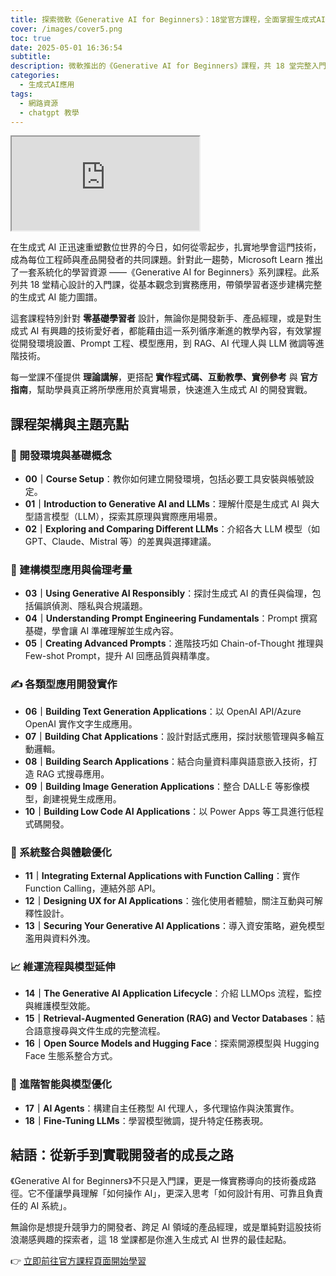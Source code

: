 ```yaml
---
title: 探索微軟《Generative AI for Beginners》：18堂官方課程，全面掌握生成式AI核心技術與應用實作
cover: /images/cover5.png
toc: true
date: 2025-05-01 16:36:54
subtitle:
description: 微軟推出的《Generative AI for Beginners》課程，共 18 堂完整入門課程，從 LLM 原理、Prompt 工程到 AI 代理人與微調實作，零基礎也能全面掌握生成式 AI 技術。
categories: 
  - 生成式AI應用
tags: 
  - 網路資源
  - chatgpt 教學
---
```


<div class="iframe-wrapper">
  <iframe 
    src="https://gamma.app/embed/5vkueg9etm6z9dt" 
    title="探索 Microsoft《Generative AI for Beginners》" 
    allow="fullscreen">
  </iframe>
</div>

在生成式 AI 正迅速重塑數位世界的今日，如何從零起步，扎實地學會這門技術，成為每位工程師與產品開發者的共同課題。針對此一趨勢，Microsoft Learn 推出了一套系統化的學習資源 ——《Generative AI for Beginners》系列課程。此系列共 18 堂精心設計的入門課，從基本觀念到實務應用，帶領學習者逐步建構完整的生成式 AI 能力圖譜。

這套課程特別針對 **零基礎學習者** 設計，無論你是開發新手、產品經理，或是對生成式 AI 有興趣的技術愛好者，都能藉由這一系列循序漸進的教學內容，有效掌握從開發環境設置、Prompt 工程、模型應用，到 RAG、AI 代理人與 LLM 微調等進階技術。

每一堂課不僅提供 **理論講解**，更搭配 **實作程式碼、互動教學、實例參考** 與 **官方指南**，幫助學員真正將所學應用於真實場景，快速進入生成式 AI 的開發實戰。

## 課程架構與主題亮點

### 🔧 開發環境與基礎概念
- **00｜Course Setup**：教你如何建立開發環境，包括必要工具安裝與帳號設定。
- **01｜Introduction to Generative AI and LLMs**：理解什麼是生成式 AI 與大型語言模型（LLM），探索其原理與實際應用場景。
- **02｜Exploring and Comparing Different LLMs**：介紹各大 LLM 模型（如 GPT、Claude、Mistral 等）的差異與選擇建議。

### 🤖 建構模型應用與倫理考量
- **03｜Using Generative AI Responsibly**：探討生成式 AI 的責任與倫理，包括偏誤偵測、隱私與合規議題。
- **04｜Understanding Prompt Engineering Fundamentals**：Prompt 撰寫基礎，學會讓 AI 準確理解並生成內容。
- **05｜Creating Advanced Prompts**：進階技巧如 Chain-of-Thought 推理與 Few-shot Prompt，提升 AI 回應品質與精準度。

### ✍️ 各類型應用開發實作
- **06｜Building Text Generation Applications**：以 OpenAI API/Azure OpenAI 實作文字生成應用。
- **07｜Building Chat Applications**：設計對話式應用，探討狀態管理與多輪互動邏輯。
- **08｜Building Search Applications**：結合向量資料庫與語意嵌入技術，打造 RAG 式搜尋應用。
- **09｜Building Image Generation Applications**：整合 DALL·E 等影像模型，創建視覺生成應用。
- **10｜Building Low Code AI Applications**：以 Power Apps 等工具進行低程式碼開發。

### 🔄 系統整合與體驗優化
- **11｜Integrating External Applications with Function Calling**：實作 Function Calling，連結外部 API。
- **12｜Designing UX for AI Applications**：強化使用者體驗，關注互動與可解釋性設計。
- **13｜Securing Your Generative AI Applications**：導入資安策略，避免模型濫用與資料外洩。

### 📈 維運流程與模型延伸
- **14｜The Generative AI Application Lifecycle**：介紹 LLMOps 流程，監控與維護模型效能。
- **15｜Retrieval-Augmented Generation (RAG) and Vector Databases**：結合語意搜尋與文件生成的完整流程。
- **16｜Open Source Models and Hugging Face**：探索開源模型與 Hugging Face 生態系整合方式。

### 🧠 進階智能與模型優化
- **17｜AI Agents**：構建自主任務型 AI 代理人，多代理協作與決策實作。
- **18｜Fine-Tuning LLMs**：學習模型微調，提升特定任務表現。

## 結語：從新手到實戰開發者的成長之路

《Generative AI for Beginners》不只是入門課，更是一條實務導向的技術養成路徑。它不僅讓學員理解「如何操作 AI」，更深入思考「如何設計有用、可靠且負責任的 AI 系統」。

無論你是想提升競爭力的開發者、跨足 AI 領域的產品經理，或是單純對這股技術浪潮感興趣的探索者，這 18 堂課都是你進入生成式 AI 世界的最佳起點。

👉 [立即前往官方課程頁面開始學習](https://learn.microsoft.com/zh-tw/shows/generative-ai-for-beginners/)

